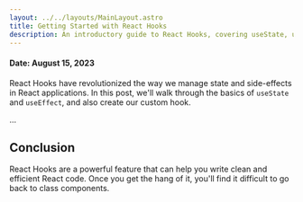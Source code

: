 ```yaml
---
layout: ../../layouts/MainLayout.astro
title: Getting Started with React Hooks
description: An introductory guide to React Hooks, covering useState, useEffect, and custom hooks.
---
```


#### Date: August 15, 2023

React Hooks have revolutionized the way we manage state and side-effects in React applications. In this post, we'll walk through the basics of `useState` and `useEffect`, and also create our custom hook.

...

## Conclusion

React Hooks are a powerful feature that can help you write clean and efficient React code. Once you get the hang of it, you'll find it difficult to go back to class components.